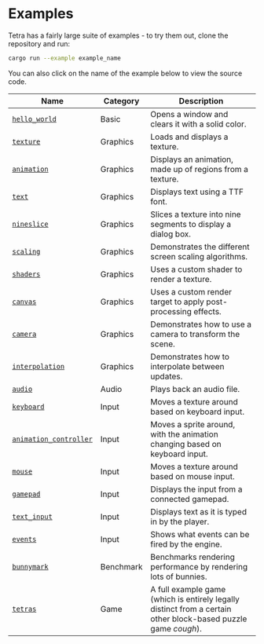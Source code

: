# Examples

Tetra has a fairly large suite of examples - to try them out, clone the repository and run:

```bash
cargo run --example example_name
```

You can also click on the name of the example below to view the source code.

<!--
The links below are provided in full instead of being relative so that they
don't break when rendered by mdbook.
-->

| Name | Category | Description |
| --- | --- | --- |
| [`hello_world`](https://github.com/17cupsofcoffee/tetra/blob/master/examples/hello_world.rs) | Basic | Opens a window and clears it with a solid color. |
| [`texture`](https://github.com/17cupsofcoffee/tetra/blob/master/examples/texture.rs) | Graphics | Loads and displays a texture. |
| [`animation`](https://github.com/17cupsofcoffee/tetra/blob/master/examples/animation.rs) | Graphics |  Displays an animation, made up of regions from a texture. |
| [`text`](https://github.com/17cupsofcoffee/tetra/blob/master/examples/text.rs) | Graphics | Displays text using a TTF font. |
| [`nineslice`](https://github.com/17cupsofcoffee/tetra/blob/master/examples/nineslice.rs) | Graphics | Slices a texture into nine segments to display a dialog box. |
| [`scaling`](https://github.com/17cupsofcoffee/tetra/blob/master/examples/scaling.rs) | Graphics | Demonstrates the different screen scaling algorithms. |
| [`shaders`](https://github.com/17cupsofcoffee/tetra/blob/master/examples/shaders.rs) | Graphics | Uses a custom shader to render a texture. |
| [`canvas`](https://github.com/17cupsofcoffee/tetra/blob/master/examples/canvas.rs) | Graphics | Uses a custom render target to apply post-processing effects. |
| [`camera`](https://github.com/17cupsofcoffee/tetra/blob/master/examples/camera.rs) | Graphics | Demonstrates how to use a camera to transform the scene. |
| [`interpolation`](https://github.com/17cupsofcoffee/tetra/blob/master/examples/interpolation.rs) | Graphics | Demonstrates how to interpolate between updates. |
| [`audio`](https://github.com/17cupsofcoffee/tetra/blob/master/examples/audio.rs) | Audio | Plays back an audio file. |
| [`keyboard`](https://github.com/17cupsofcoffee/tetra/blob/master/examples/keyboard.rs) | Input | Moves a texture around based on keyboard input. |
| [`animation_controller`](https://github.com/17cupsofcoffee/tetra/blob/master/examples/animation_controller.rs) | Input | Moves a sprite around, with the animation changing based on keyboard input. |
| [`mouse`](https://github.com/17cupsofcoffee/tetra/blob/master/examples/mouse.rs) | Input | Moves a texture around based on mouse input. |
| [`gamepad`](https://github.com/17cupsofcoffee/tetra/blob/master/examples/gamepad.rs) | Input | Displays the input from a connected gamepad. |
| [`text_input`](https://github.com/17cupsofcoffee/tetra/blob/master/examples/text_input.rs) | Input | Displays text as it is typed in by the player. |
| [`events`](https://github.com/17cupsofcoffee/tetra/blob/master/examples/events.rs) | Input | Shows what events can be fired by the engine. |
| [`bunnymark`](https://github.com/17cupsofcoffee/tetra/blob/master/examples/bunnymark.rs) | Benchmark | Benchmarks rendering performance by rendering lots of bunnies. |
| [`tetras`](https://github.com/17cupsofcoffee/tetra/blob/master/examples/tetras.rs) | Game | A full example game (which is entirely legally distinct from a certain other block-based puzzle game *cough*). |
